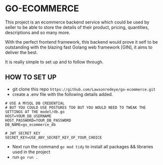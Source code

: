 # GO-ECOMMERCE

This project is an ecommerce backend service which could be used by seller to be able to store the details of their product, pricing, quantities, descriptions and so many more.

With the perfect frontend framework, this backend would prove it self to be outstanding with the blazing fast Golang web framework [GIN], it aims to deliver the best.

It is really simple to set up and to follow through.

## HOW TO SET UP
- git clone this repo
        `https://github.com/Lawsonredeye/go-ecommerce.git`
- create a .env file with the following details added.
```
# USE A MYSQL DB CREDENTIAL
# BUT YOU COULD USE POSTGRES TOO BUT YOU WOULD NEED TO TWEAK THE SETTINGS AT THE model/db.go
HOST=YOUR_DB_USERNAME
HOST_PASSWORD=YOUR_DB_PASSWORD
DB_NAME=go_ecommerce_db

# JWT SECRET KEY
SECRET_KEY=USE_ANY_SECRET_KEY_OF_YOUR_CHOICE
```
- Next run the command `go mod tidy` to install all packages && libraries used in the project
- run `go run .`

